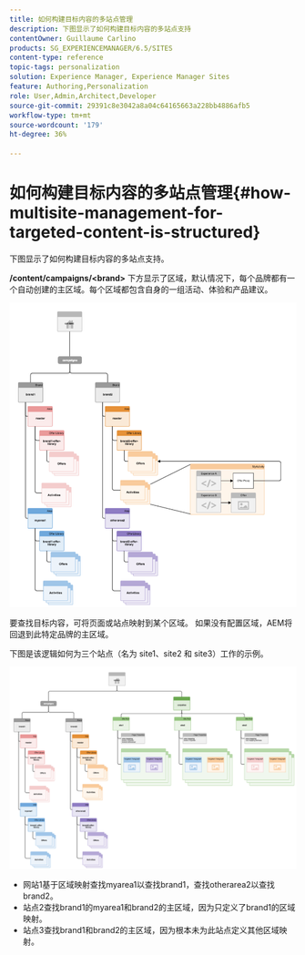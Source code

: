 ```yaml
---
title: 如何构建目标内容的多站点管理
description: 下图显示了如何构建目标内容的多站点支持
contentOwner: Guillaume Carlino
products: SG_EXPERIENCEMANAGER/6.5/SITES
content-type: reference
topic-tags: personalization
solution: Experience Manager, Experience Manager Sites
feature: Authoring,Personalization
role: User,Admin,Architect,Developer
source-git-commit: 29391c8e3042a8a04c64165663a228bb4886afb5
workflow-type: tm+mt
source-wordcount: '179'
ht-degree: 36%

---
```


# 如何构建目标内容的多站点管理{#how-multisite-management-for-targeted-content-is-structured}

下图显示了如何构建目标内容的多站点支持。

**/content/campaigns/&lt;brand>** 下方显示了区域，默认情况下，每个品牌都有一个自动创建的主区域。每个区域都包含自身的一组活动、体验和产品建议。

![chlimage_1-268](assets/chlimage_1-268.png)

要查找目标内容，可将页面或站点映射到某个区域。 如果没有配置区域，AEM将回退到此特定品牌的主区域。

下图是该逻辑如何为三个站点（名为 site1、site2 和 site3）工作的示例。

![chlimage_1-269](assets/chlimage_1-269.png)

* 网站1基于区域映射查找myarea1以查找brand1，查找otherarea2以查找brand2。
* 站点2查找brand1的myarea1和brand2的主区域，因为只定义了brand1的区域映射。
* 站点3查找brand1和brand2的主区域，因为根本未为此站点定义其他区域映射。
